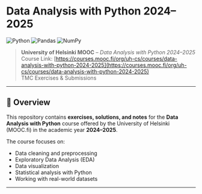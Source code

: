 # Data Analysis with Python 2024–2025

![Python](https://img.shields.io/badge/Python-3.11%2B-blue)
![Pandas](https://img.shields.io/badge/Pandas-2.0%2B-green)
![NumPy](https://img.shields.io/badge/NumPy-1.24%2B-orange)

> **University of Helsinki MOOC** – *Data Analysis with Python 2024–2025*  
> Course Link: [https://courses.mooc.fi/org/uh-cs/courses/data-analysis-with-python-2024-2025](https://courses.mooc.fi/org/uh-cs/courses/data-analysis-with-python-2024-2025)  
> TMC Exercises & Submissions

---

## 📌 Overview

This repository contains **exercises, solutions, and notes** for the **Data Analysis with Python** course offered by the University of Helsinki (MOOC.fi) in the academic year **2024–2025**.

The course focuses on:
- Data cleaning and preprocessing
- Exploratory Data Analysis (EDA)
- Data visualization
- Statistical analysis with Python
- Working with real-world datasets

---


